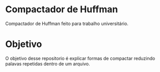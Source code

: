 # Compactador de Huffman
Compactador de Huffman feito para trabalho universitário.

# Objetivo
O objetivo desse repositorio é explicar formas de compactar reduzindo palavas repetidas dentro de um arquivo.
